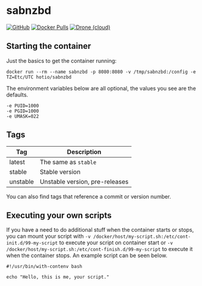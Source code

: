# sabnzbd

[![GitHub](https://img.shields.io/badge/source-github-lightgrey?style=flat-square)](https://github.com/hotio/docker-sabnzbd)
[![Docker Pulls](https://img.shields.io/docker/pulls/hotio/sabnzbd?style=flat-square)](https://hub.docker.com/r/hotio/sabnzbd)
[![Drone (cloud)](https://img.shields.io/drone/build/hotio/docker-sabnzbd?style=flat-square)](https://cloud.drone.io/hotio/docker-sabnzbd)

## Starting the container

Just the basics to get the container running:

```shell
docker run --rm --name sabnzbd -p 8080:8080 -v /tmp/sabnzbd:/config -e TZ=Etc/UTC hotio/sabnzbd
```

The environment variables below are all optional, the values you see are the defaults.

```shell
-e PUID=1000
-e PGID=1000
-e UMASK=022
```

## Tags

| Tag      | Description                    |
| ---------|--------------------------------|
| latest   | The same as `stable`           |
| stable   | Stable version                 |
| unstable | Unstable version, pre-releases |

You can also find tags that reference a commit or version number.

## Executing your own scripts

If you have a need to do additional stuff when the container starts or stops, you can mount your script with `-v /docker/host/my-script.sh:/etc/cont-init.d/99-my-script` to execute your script on container start or `-v /docker/host/my-script.sh:/etc/cont-finish.d/99-my-script` to execute it when the container stops. An example script can be seen below.

```shell
#!/usr/bin/with-contenv bash

echo "Hello, this is me, your script."
```
